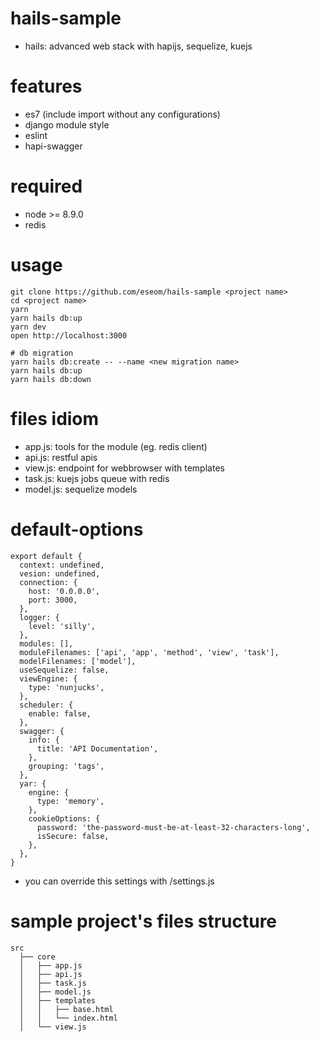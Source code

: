 # hails-sample
- hails: advanced web stack with hapijs, sequelize, kuejs

# features
- es7 (include import without any configurations)
- django module style
- eslint
- hapi-swagger

# required
- node >= 8.9.0
- redis

# usage
```
git clone https://github.com/eseom/hails-sample <project name>
cd <project name>
yarn
yarn hails db:up
yarn dev
open http://localhost:3000

# db migration
yarn hails db:create -- --name <new migration name>
yarn hails db:up
yarn hails db:down
```

# files idiom
- app.js: tools for the module (eg. redis client)
- api.js: restful apis
- view.js: endpoint for webbrowser with templates
- task.js: kuejs jobs queue with redis
- model.js: sequelize models

# default-options
```
export default {
  context: undefined,
  vesion: undefined,
  connection: {
    host: '0.0.0.0',
    port: 3000,
  },
  logger: {
    level: 'silly',
  },
  modules: [],
  moduleFilenames: ['api', 'app', 'method', 'view', 'task'],
  modelFilenames: ['model'],
  useSequelize: false,
  viewEngine: {
    type: 'nunjucks',
  },
  scheduler: {
    enable: false,
  },
  swagger: {
    info: {
      title: 'API Documentation',
    },
    grouping: 'tags',
  },
  yar: {
    engine: {
      type: 'memory',
    },
    cookieOptions: {
      password: 'the-password-must-be-at-least-32-characters-long',
      isSecure: false,
    },
  },
}
```

- you can override this settings with /settings.js

# sample project's files structure
```
src
  ├── core
  │   ├── app.js
  │   ├── api.js
  │   ├── task.js
  │   ├── model.js
  │   ├── templates
  │   │   ├── base.html
  │   │   └── index.html
  │   └── view.js
```